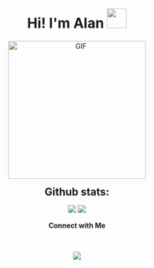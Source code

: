 <div id="hey" align="center">
  <h1>
    Hi!
    I'm Alan
    <img src="https://media.giphy.com/media/hvRJCLFzcasrR4ia7z/giphy.gif" width=40 />
  </h1>

<p align="center" >
 <img  height="280rem" alt="GIF" src="https://media.tenor.com/GfSX-u7VGM4AAAAC/coding.gif" />
 </p>


<div align="center">
<h2 align="center" style="margin: 5px 10px;">Github stats:</h2> 

[![](https://github-readme-stats.vercel.app/api?username=Morfito0&show_icons=true&theme=tokyonight&hide_border=true&locale=en)](https://github.com/Morfito0)
[![](https://github-readme-streak-stats.herokuapp.com/?user=Morfito0&theme=material-palenight)](https://github.com/Morfito0)
</div>

 <b>Connect with Me</b>

<br>

<p align="center">

 <a href="[https://www.instagram.com/](https://www.instagram.com/morfitoo/)">
 <img src='https://img.shields.io/badge/Instagram-%23E4405F.svg?style=for-the-badge&logo=Instagram&logoColor=white'>
 </a>
 
<br>
